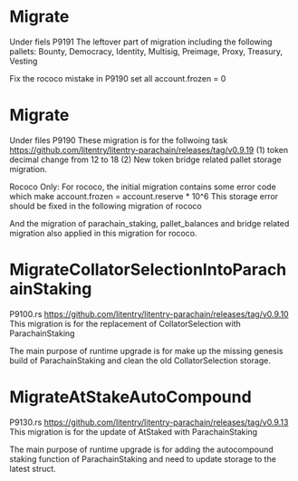 # Migrate
Under fiels P9191
The leftover part of migration including the following pallets:
Bounty, Democracy, Identity, Multisig, Preimage, Proxy, Treasury, Vesting

Fix the rococo mistake in P9190
set all account.frozen = 0

# Migrate 
Under files P9190
These migration is for the follwoing task
https://github.com/litentry/litentry-parachain/releases/tag/v0.9.19
(1) token decimal change from 12 to 18
(2) New token bridge related pallet storage migration.

Rococo Only:
For rococo, the initial migration contains some error code which make account.frozen = account.reserve * 10^6
This storage error should be fixed in the following migration of rococo

And the migration of parachain_staking, pallet_balances and bridge related migration also applied in this migration for rococo.

# MigrateCollatorSelectionIntoParachainStaking
P9100.rs
https://github.com/litentry/litentry-parachain/releases/tag/v0.9.10
This migration is for the replacement of CollatorSelection with ParachainStaking

The main purpose of runtime upgrade is for make up the missing genesis build of ParachainStaking and clean the old CollatorSelection storage.

# MigrateAtStakeAutoCompound
P9130.rs
https://github.com/litentry/litentry-parachain/releases/tag/v0.9.13
This migration is for the update of AtStaked with ParachainStaking

The main purpose of runtime upgrade is for adding the autocompound staking function of ParachainStaking and need to update storage to the latest struct.